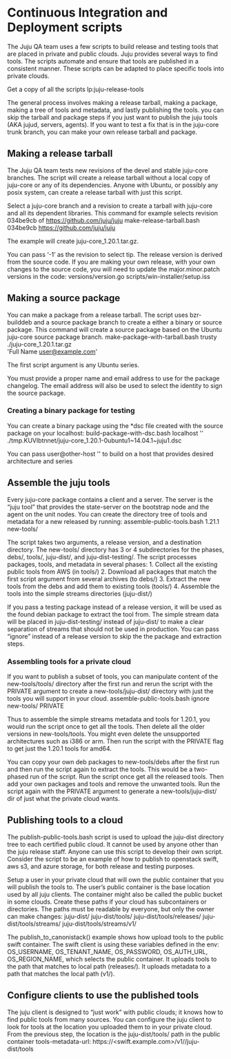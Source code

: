 # Continuous Integration and Deployment scripts

The Juju QA team uses a few scripts to build release and testing tools
that are placed in private and public clouds. Juju provides several ways
to find tools. The scripts automate and ensure that tools are published
in a consistent manner. These scripts can be adapted to place specific
tools into private clouds.

Get a copy of all the scripts
    lp:juju-release-tools

The general process involves making a release tarball, making a package,
making a tree of tools and metadata, and lastly publishing the tools.
you can skip the tarball and package steps if you just want to publish
the juju tools (AKA jujud, servers, agents). If you want to test a fix
that is in the juju-core trunk branch, you can make your own release
tarball and package.


## Making a release tarball

The Juju QA team tests new revisions of the devel and stable juju-core
branches. The script will create a release tarball without a local copy
of juju-core or any of its dependencies. Anyone with Ubuntu, or possibly
any posix system, can create a release tarball with just this script.

Select a juju-core branch and a revision to create a tarball with
juju-core and all its dependent libraries. This command for example
selects revision 034be9cb of https://github.com/juju/juju
    make-release-tarball.bash 034be9cb https://github.com/juju/juju

The example will create juju-core_1.20.1.tar.gz.

You can pass ‘-1’ as the revision to select tip. The release version is
derived from the source code. If you are making your own release, with
your own changes to the source code, you will need to update the
major.minor.patch versions in the code:
    versions/version.go
    scripts/win-installer/setup.iss


## Making a source package

You can make a package from a release tarball. The script uses
bzr-builddeb and a source package branch to create a either a binary or
source package. This command will create a source package based on the
Ubuntu juju-core source package branch.
    make-package-with-tarball.bash trusty ./juju-core_1.20.1.tar.gz \
        'Full Name <user@example.com>'

The first script argument is any Ubuntu series.

You must provide a proper name and email address to use for the package
changelog. The email address will also be used to select the identity to
sign the source package.


### Creating a binary package for testing

You can create a binary package using the *dsc file created with the
source package on your localhost:
    build-package-with-dsc.bash localhost '' \
        ./tmp.KUVlbtnnet/juju-core_1.20.1-0ubuntu1~14.04.1~juju1.dsc

You can pass
    user@other-host '<extra-ssh-opts>'
to build on a host that provides desired architecture and series


## Assemble the juju tools

Every juju-core package contains a client and a server. The server is
the “juju tool”  that provides the state-server on the bootstrap node
and the agent on the unit nodes. You can create the directory tree of
tools and metadata for a new released by running:
    assemble-public-tools.bash 1.21.1 new-tools/

The script takes two arguments, a release version, and a destination
directory. The new-tools/ directory has 3 or 4 subdirectories for the
phases, debs/, tools/, juju-dist/, and juju-dist-testing/. The script
processes packages, tools, and metadata in several phases:
    1. Collect all the existing public tools from AWS (in tools/)
    2. Download all packages that match the first script argument
       from several archives (to debs/)
    3. Extract the new tools from the debs and add them to existing
       tools (tools/)
    4. Assemble the tools into the simple streams directories (juju-dist/)

If you pass a testing package instead of a release version, it will be
used as the found debian package to extract the tool from. The simple
stream data will be placed in juju-dist-testing/ instead of juju-dist/
to make a clear separation of streams that should not be used in
production. You can pass “ignore” instead of a release version to skip
the the package and extraction steps.


### Assembling tools for a private cloud

If you want to publish a subset of tools, you can manipulate content of
the new-tools/tools/ directory after the first run and rerun the script
with the PRIVATE argument to create a new-tools/juju-dist/ directory
with just the tools you will support in your cloud.
    assemble-public-tools.bash ignore new-tools/ PRIVATE

Thus to assemble the simple streams metadata and tools for 1.20.1, you
would run the script once to get all the tools. Then delete all the
older versions in new-tools/tools. You might even delete the unsupported
architectures such as i386 or arm. Then run the script with the PRIVATE
flag to get just the 1.20.1 tools for amd64.

You can copy your own deb packages to new-tools/debs after the first run
and then run the script again to extract the tools. This would be a
two-phased run of the  script. Run the script once  get all the released
tools.  Then add your own packages and tools and remove the unwanted
tools. Run the script again with the PRIVATE argument to generate a
new-tools/juju-dist/ dir of just what the private cloud wants.


## Publishing tools to a cloud

The publish-public-tools.bash script is used to upload the juju-dist
directory tree to each certified public cloud. It cannot be used by
anyone other than the juju release staff. Anyone can use this script to
develop their own script. Consider the script to be an example of how to
publish to openstack swift, aws s3, and azure storage, for both release
and testing purposes.

Setup a user in your private cloud that will own the public container
that you will publish the tools to. The user’s public container is the
base location used by all juju clients. The container might also be
called the public bucket in some clouds. Create these paths if your
cloud has subcontainers or directories. The paths must be readable by
everyone, but only the owner can make changes:
    juju-dist/
    juju-dist/tools/
    juju-dist/tools/releases/
    juju-dist/tools/streams/
    juju-dist/tools/streams/v1/

The publish_to_canonistack() example shows how upload tools to the
public swift container. The swift client is using these variables
defined in the env: OS_USERNAME, OS_TENANT_NAME, OS_PASSWORD,
OS_AUTH_URL, OS_REGION_NAME, which selects the public container. It
uploads tools to the path that matches to local path (releases/). It
uploads metadata to a path that matches the local path (v1/).


## Configure clients to use the published tools

The juju client is designed to “just work” with public clouds; it knows
how to find public tools from many sources. You can configure the juju
client to look for tools at the location you uploaded them to in  your
private cloud.  From the previous step, the location is the
juju-dist/tools/ path in the public container
    tools-metadata-url: https://<swift.example.com>/v1/<public-container>/juju-dist/tools
